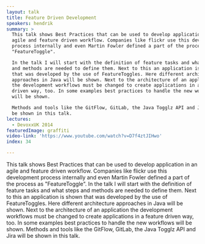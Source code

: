 ```yaml
---
layout: talk
title: Feature Driven Development
speakers: hendrik
summary: >
  This talk shows Best Practices that can be used to develop application in an
  agile and feature driven workflow. Companies like flickr use this development
  process internally and even Martin Fowler defined a part of the process as
  "FeatureToggle".

  In the talk I will start with the definition of feature tasks and what steps
  and methods are needed to define them. Next to this an application is shown
  that was developed by the use of FeatureToggles. Here different architecture
  approaches in Java will be shown. Next to the architecture of an application
  the development workflows must be changed to create applications in a feature
  driven way, too. In some examples best practices to handle the new workflows
  will be shown.

  Methods and tools like the GitFlow, GitLab, the Java Togglz API and Jira will
  be shown in this talk.
lectures:
  - DevoxxUK 2014
featuredImage: graffiti
video-link: 'https://www.youtube.com/watch?v=D7f4ztJIHwo'
index: 34

---
```


This talk shows Best Practices that can be used to develop application in an agile and feature driven workflow. Companies like flickr use this development process internally and even Martin Fowler defined a part of the process as "FeatureToggle".
In the talk I will start with the definition of feature tasks and what steps and methods are needed to define them. Next to this an application is shown that was developed by the use of FeatureToggles. Here different architecture approaches in Java will be shown. Next to the architecture of an application the development workflows must be changed to create applications in a feature driven way, too. In some examples best practices to handle the new workflows will be shown.
Methods and tools like the GitFlow, GitLab, the Java Togglz API and Jira will be shown in this talk.
